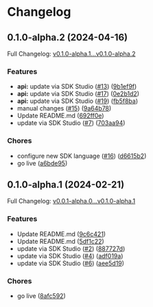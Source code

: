 # Changelog

## 0.1.0-alpha.2 (2024-04-16)

Full Changelog: [v0.1.0-alpha.1...v0.1.0-alpha.2](https://github.com/meorphis-test/test-repo-9/compare/v0.1.0-alpha.1...v0.1.0-alpha.2)

### Features

* **api:** update via SDK Studio ([#13](https://github.com/meorphis-test/test-repo-9/issues/13)) ([9b1ef9f](https://github.com/meorphis-test/test-repo-9/commit/9b1ef9f8e65a853c232d01988807c196fb10c908))
* **api:** update via SDK Studio ([#17](https://github.com/meorphis-test/test-repo-9/issues/17)) ([0e2b1d2](https://github.com/meorphis-test/test-repo-9/commit/0e2b1d20cce7dd2afe0f92a37b2815118ae9f463))
* **api:** update via SDK Studio ([#19](https://github.com/meorphis-test/test-repo-9/issues/19)) ([fb5f8ba](https://github.com/meorphis-test/test-repo-9/commit/fb5f8bac874e4407a7262547142d1349a4057597))
* manual changes ([#15](https://github.com/meorphis-test/test-repo-9/issues/15)) ([9a64b78](https://github.com/meorphis-test/test-repo-9/commit/9a64b78c8db0c1f4fbeac1a01650e20e43a0c05c))
* Update README.md ([692ff0e](https://github.com/meorphis-test/test-repo-9/commit/692ff0e76df947f48f6027b7a7090c351702b0b2))
* update via SDK Studio ([#7](https://github.com/meorphis-test/test-repo-9/issues/7)) ([703aa94](https://github.com/meorphis-test/test-repo-9/commit/703aa948e363e6132c4256495d83e3fb99192bcb))


### Chores

* configure new SDK language ([#16](https://github.com/meorphis-test/test-repo-9/issues/16)) ([d6615b2](https://github.com/meorphis-test/test-repo-9/commit/d6615b29ffe513851c2f2a673b134ffe982c5fc4))
* go live ([a6bde95](https://github.com/meorphis-test/test-repo-9/commit/a6bde95002cb8a597dae8d41575b334536174268))

## 0.1.0-alpha.1 (2024-02-21)

Full Changelog: [v0.0.1-alpha.0...v0.1.0-alpha.1](https://github.com/meorphis-test/test-repo-9/compare/v0.0.1-alpha.0...v0.1.0-alpha.1)

### Features

* Update README.md ([9c6c421](https://github.com/meorphis-test/test-repo-9/commit/9c6c42116bd3c9a1a3d3d02a22d921466d00f8e5))
* Update README.md ([5df1c22](https://github.com/meorphis-test/test-repo-9/commit/5df1c223bc8a1f63d2d37434f3daaaf7f8665f75))
* update via SDK Studio ([#2](https://github.com/meorphis-test/test-repo-9/issues/2)) ([887727d](https://github.com/meorphis-test/test-repo-9/commit/887727d9177c512849fec7ce707c9e9861279a1c))
* update via SDK Studio ([#4](https://github.com/meorphis-test/test-repo-9/issues/4)) ([adf019a](https://github.com/meorphis-test/test-repo-9/commit/adf019af8cdf400e29ee63b883f66b6bf3602ec1))
* update via SDK Studio ([#6](https://github.com/meorphis-test/test-repo-9/issues/6)) ([aee5d19](https://github.com/meorphis-test/test-repo-9/commit/aee5d1953dfcf4ce390e42aff72052ce96eaf68e))


### Chores

* go live ([8afc592](https://github.com/meorphis-test/test-repo-9/commit/8afc592f726ca6acb77446a43bc78f3d62bb2879))
